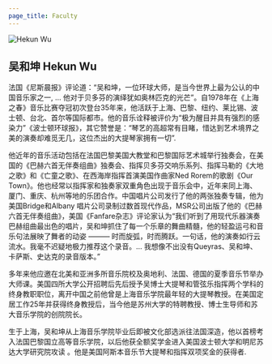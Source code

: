 ```yaml
---
page_title: Faculty
---
```


![Hekun Wu](/img/hekun-wu.jpg)

## 吴和坤 Hekun Wu

法国《尼斯晨报》评论道：“吴和坤，一位环球大师，是当今世界上最为公认的中国音乐家之一, … 他对于贝多芬的演绎犹如奥林匹克的光芒”。自1978年在《上海之春》音乐比赛夺冠初次登台35年来，他活跃于上海、巴黎、纽约、莱比锡、波士顿、台北、首尔等国际都市。他的音乐诠释被评价为“极为醒目并具有强烈的感染力”《波士顿环球报》，其它赞誉是：“琴艺的高超常有目睹，惜达到艺术境界之美的演奏却难觅无几，这位杰出的大提琴家拥有一切”.

他近年的音乐活动包括在法国巴黎美国大教堂和巴黎国际艺术城举行独奏会，在美国的《巴赫六首无伴奏组曲》独奏会、指挥贝多芬交响乐系列、指挥马勒的《大地之歌》和《亡童之歌》、在西海岸指挥首演美国作曲家Ned Rorem的歌剧《Our Town》。他也经常以指挥家和独奏家双重角色出现于音乐会中，近年来同上海、厦门、重庆、杭州等地的乐团合作。中国唱片公司发行了他的两张独奏专辑，他为美国Bridge和Albany 唱片公司录制过数首现代作品，MSR公司出版了他的《巴赫六首无伴奏组曲》，美国《Fanfare杂志》评论家认为“我们听到了用现代乐器演奏巴赫组曲最出色的唱片，吴和坤抓住了每一个乐章的舞曲精髓，他的轻盈运弓和音乐句法展映了舞者的动姿 ——— 时而旋弧，时而腾跃。一句话，他的演奏如行云流水。我毫不迟疑地极力推荐这个录音。… 我想像不出没有Queyras、吴和坤、卡萨斯、史达克的录音版本。”

多年来他应邀在北美和亚洲多所音乐院校及奥地利、法国、德国的夏季音乐节举办大师课。美国四所大学公开招聘后先后授予吴博士大提琴和管弦乐指挥两个学科的终身教职职位，离开中国之前他曾是上海音乐学院最年轻的大提琴教授。在美国定居工作25年并获得终身教授后，当今他是苏州大学的特聘教授、博士生导师和苏大音乐学院的创院院长。

生于上海，吴和坤从上海音乐学院毕业后即被文化部选派往法国深造，他以首榜考入法国巴黎国立高等音乐学院，以后他获全额奖学金进入美国波士顿大学和明尼苏达大学研究院攻读 。他是美国阿斯本音乐节大提琴和指挥双项奖金的获得者.

